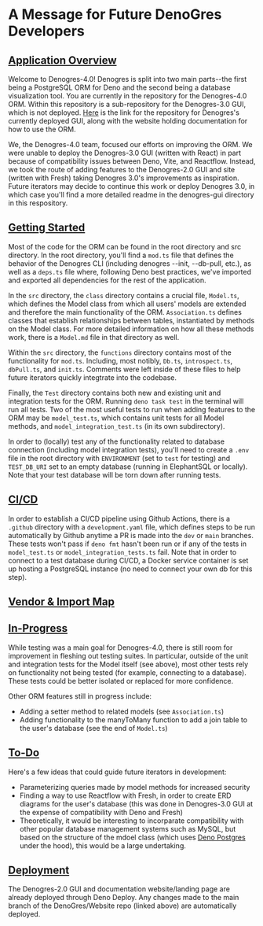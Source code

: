 # A Message for Future DenoGres Developers

## <u>Application Overview</u>

Welcome to Denogres-4.0! Denogres is split into two main parts--the first being
a PostgreSQL ORM for Deno and the second being a database visualization tool.
You are currently in the repository for the Denogres-4.0 ORM. Within this
repository is a sub-repository for the Denogres-3.0 GUI, which is not deployed.
[Here](https://github.com/DenoGres/Website) is the link for the repository for
Denogres's currently deployed GUI, along with the website holding documentation
for how to use the ORM.

We, the Denogres-4.0 team, focused our efforts on improving the ORM. We were
unable to deploy the Denogres-3.0 GUI (written with React) in part because of
compatibility issues between Deno, Vite, and Reactflow. Instead, we took the
route of adding features to the Denogres-2.0 GUI and site (written with Fresh)
taking Denogres 3.0's improvements as inspiration. Future iterators may decide
to continue this work or deploy Denogres 3.0, in which case you'll find a more
detailed readme in the denogres-gui directory in this respository.

## <u>Getting Started</u>

Most of the code for the ORM can be found in the root directory and src
directory. In the root directory, you'll find a `mod.ts` file that defines the
behavior of the Denogres CLI (including denogres --init, --db-pull, etc.), as
well as a `deps.ts` file where, following Deno best practices, we've imported
and exported all dependencies for the rest of the application.

In the `src` directory, the `class` directory contains a crucial file,
`Model.ts`, which defines the Model class from which all users' models are
extended and therefore the main functionality of the ORM. `Association.ts`
defines classes that establish relationships between tables, instantiated by
methods on the Model class. For more detailed information on how all these
methods work, there is a `Model.md` file in that directory as well.

Within the `src` directory, the `functions` directory contains most of the
functionality for `mod.ts`. Including, most notibly, `Db.ts`, `introspect.ts`,
`dbPull.ts`, and `init.ts`. Comments were left inside of these files to help
future iterators quickly integtrate into the codebase.

Finally, the `Test` directory contains both new and existing unit and
integration tests for the ORM. Running `deno task test` in the terminal will run
all tests. Two of the most useful tests to run when adding features to the ORM
may be `model_test.ts`, which contains unit tests for all Model methods, and
`model_integration_test.ts` (in its own subdirectory).

In order to (locally) test any of the functionality related to database
connection (including model integration tests), you'll need to create a `.env`
file in the root directory with `ENVIRONMENT` (set to `test` for testing) and
`TEST_DB_URI` set to an empty database (running in ElephantSQL or locally). Note
that your test database will be torn down after running tests.

## <u>CI/CD</u>

In order to establish a CI/CD pipeline using Github Actions, there is a
`.github` directory with a `development.yaml` file, which defines steps to be
run automatically by Github anytime a PR is made into the `dev` or `main`
branches. These tests won't pass if `deno fmt` hasn't been run or if any of the
tests in `model_test.ts` or `model_integration_tests.ts` fail. Note that in
order to connect to a test database during CI/CD, a Docker service container is
set up hosting a PostgreSQL instance (no need to connect your own db for this
step).

## <u>Vendor & Import Map</u>

## <u>In-Progress</u>

While testing was a main goal for Denogres-4.0, there is still room for
improvement in fleshing out testing suites. In particular, outside of the unit
and integration tests for the Model itself (see above), most other tests rely on
functionality not being tested (for example, connecting to a database). These
tests could be better isolated or replaced for more confidence.

Other ORM features still in progress include:

- Adding a setter method to related models (see `Association.ts`)
- Adding functionality to the manyToMany function to add a join table to the
  user's database (see the end of `Model.ts`)

## <u>To-Do</u>

Here's a few ideas that could guide future iterators in development:

- Parameterizing queries made by model methods for increased security
- Finding a way to use Reactflow with Fresh, in order to create ERD diagrams for
  the user's database (this was done in Denogres-3.0 GUI at the expense of
  compatibility with Deno and Fresh)
- Theoretically, it would be interesting to incorparate compatibility with other
  popular database management systems such as MySQL, but based on the structure
  of the mdoel class (which uses [Deno Postgres](https://deno-postgres.com/#/)
  under the hood), this would be a large undertaking.

## <u>Deployment</u>

The Denogres-2.0 GUI and documentation website/landing page are already deployed
through Deno Deploy. Any changes made to the main branch of the DenoGres/Website
repo (linked above) are automatically deployed.

